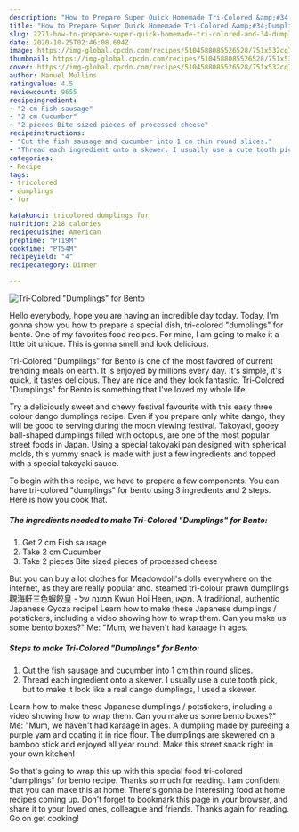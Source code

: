 ```yaml
---
description: "How to Prepare Super Quick Homemade Tri-Colored &amp;#34;Dumplings&amp;#34; for Bento"
title: "How to Prepare Super Quick Homemade Tri-Colored &amp;#34;Dumplings&amp;#34; for Bento"
slug: 2271-how-to-prepare-super-quick-homemade-tri-colored-and-34-dumplings-and-34-for-bento
date: 2020-10-25T02:46:08.604Z
image: https://img-global.cpcdn.com/recipes/5104588085526528/751x532cq70/tri-colored-dumplings-for-bento-recipe-main-photo.jpg
thumbnail: https://img-global.cpcdn.com/recipes/5104588085526528/751x532cq70/tri-colored-dumplings-for-bento-recipe-main-photo.jpg
cover: https://img-global.cpcdn.com/recipes/5104588085526528/751x532cq70/tri-colored-dumplings-for-bento-recipe-main-photo.jpg
author: Manuel Mullins
ratingvalue: 4.5
reviewcount: 9655
recipeingredient:
- "2 cm Fish sausage"
- "2 cm Cucumber"
- "2 pieces Bite sized pieces of processed cheese"
recipeinstructions:
- "Cut the fish sausage and cucumber into 1 cm thin round slices."
- "Thread each ingredient onto a skewer. I usually use a cute tooth pick, but to make it look like a real dango dumplings, I used a skewer."
categories:
- Recipe
tags:
- tricolored
- dumplings
- for

katakunci: tricolored dumplings for 
nutrition: 218 calories
recipecuisine: American
preptime: "PT19M"
cooktime: "PT54M"
recipeyield: "4"
recipecategory: Dinner

---
```



![Tri-Colored &#34;Dumplings&#34; for Bento](https://img-global.cpcdn.com/recipes/5104588085526528/751x532cq70/tri-colored-dumplings-for-bento-recipe-main-photo.jpg)

Hello everybody, hope you are having an incredible day today. Today, I'm gonna show you how to prepare a special dish, tri-colored &#34;dumplings&#34; for bento. One of my favorites food recipes. For mine, I am going to make it a little bit unique. This is gonna smell and look delicious.

Tri-Colored &#34;Dumplings&#34; for Bento is one of the most favored of current trending meals on earth. It is enjoyed by millions every day. It's simple, it's quick, it tastes delicious. They are nice and they look fantastic. Tri-Colored &#34;Dumplings&#34; for Bento is something that I've loved my whole life.

Try a deliciously sweet and chewy festival favourite with this easy three colour dango dumplings recipe. Even if you prepare only white dango, they will be good to serving during the moon viewing festival. Takoyaki, gooey ball-shaped dumplings filled with octopus, are one of the most popular street foods in Japan. Using a special takoyaki pan designed with spherical molds, this yummy snack is made with just a few ingredients and topped with a special takoyaki sauce.


To begin with this recipe, we have to prepare a few components. You can have tri-colored &#34;dumplings&#34; for bento using 3 ingredients and 2 steps. Here is how you cook that.

<!--inarticleads1-->

##### The ingredients needed to make Tri-Colored &#34;Dumplings&#34; for Bento:

1. Get 2 cm Fish sausage
1. Take 2 cm Cucumber
1. Take 2 pieces Bite sized pieces of processed cheese


But you can buy a lot clothes for Meadowdoll&#39;s dolls everywhere on the internet, as they are really popular and. steamed tri-colour prawn dumplings 觀海軒三色蝦餃皇 - תמונה של ‪Kwun Hoi Heen‬, מקאו. A traditional, authentic Japanese Gyoza recipe! Learn how to make these Japanese dumplings / potstickers, including a video showing how to wrap them. Can you make us some bento boxes?&#34; Me: &#34;Mum, we haven&#39;t had karaage in ages. 

<!--inarticleads2-->

##### Steps to make Tri-Colored &#34;Dumplings&#34; for Bento:

1. Cut the fish sausage and cucumber into 1 cm thin round slices.
1. Thread each ingredient onto a skewer. I usually use a cute tooth pick, but to make it look like a real dango dumplings, I used a skewer.


Learn how to make these Japanese dumplings / potstickers, including a video showing how to wrap them. Can you make us some bento boxes?&#34; Me: &#34;Mum, we haven&#39;t had karaage in ages. A dumpling made by pureeing a purple yam and coating it in rice flour. The dumplings are skewered on a bamboo stick and enjoyed all year round. Make this street snack right in your own kitchen! 

So that's going to wrap this up with this special food tri-colored &#34;dumplings&#34; for bento recipe. Thanks so much for reading. I am confident that you can make this at home. There's gonna be interesting food at home recipes coming up. Don't forget to bookmark this page in your browser, and share it to your loved ones, colleague and friends. Thanks again for reading. Go on get cooking!
